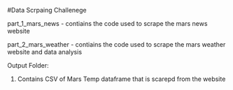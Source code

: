 #Data Scrpaing Challenege

part_1_mars_news - contiains the code used to scrape the mars news website

part_2_mars_weather - contiains the code used to scrape the mars weather website and data analysis 

Output Folder: 
1. Contains CSV of Mars Temp dataframe that is scarepd from the website 
